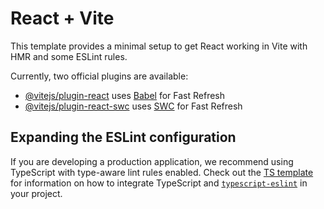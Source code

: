# React + Vite

This template provides a minimal setup to get React working in Vite with HMR and some ESLint rules.

Currently, two official plugins are available:

- [@vitejs/plugin-react](https://github.com/vitejs/vite-plugin-react/blob/main/packages/plugin-react) uses [Babel](https://babeljs.io/) for Fast Refresh
- [@vitejs/plugin-react-swc](https://github.com/vitejs/vite-plugin-react/blob/main/packages/plugin-react-swc) uses [SWC](https://swc.rs/) for Fast Refresh

## Expanding the ESLint configuration

If you are developing a production application, we recommend using TypeScript with type-aware lint rules enabled. Check out the [TS template](https://github.com/vitejs/vite/tree/main/packages/create-vite/template-react-ts) for information on how to integrate TypeScript and [`typescript-eslint`](https://typescript-eslint.io) in your project.


<!-- steps for adding react to your project
run the following command:-
1.npm create vite@latest 
2.given name to your peoject and package and then select a frameweork as react and variant as js
3.then run these three commands
3.1 cd your project name
3.2 npm install
3.3 npm run dev
4. and then it will give you a local host link to run-->

<!-- AFTER RUNNING TILL THE STEP 3.2 RUN  THIS COMMAND TO USE THE REACT HOOK FORM 
npm install @reduxjs/toolkit
npm i react-redux
THEN RUN 3.3 -->


<!-- https://redux-toolkit.js.org/tutorials/quick-start
follow this documenation if any query arises  -->

<!-- 
Steps to do for using redux
1.create a store 
2.wrap the APP component into the provider
3.create a slice
4.register reducer in store -->


<!-- 
to install the tailwind use these command
1.npm install -D tailwindcss postcss autoprefixer
2.npm install -D tailwindcss@3.4.17
3.npx tailwindcss init -p

after the go to tailwind.config.js and change the content with this:-
 content: [
    "./index.html",
    "./src/**/*.{js,ts,jsx,tsx}",
  ],

then go to your css file and these 
@tailwind base;
@tailwind utilities;
@tailwind components;
 -->

 <!--if you want to use react router then run the following command
 npm i react-router-dom
   -->